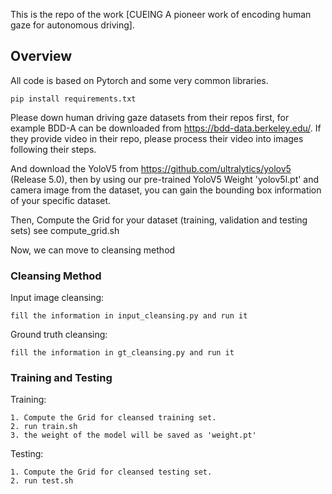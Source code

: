 This is the repo of the work [CUEING A pioneer work of encoding human gaze for autonomous driving].

## Overview
All code is based on Pytorch and some very common libraries.
    
    pip install requirements.txt

Please down human driving gaze datasets from their repos first, for example BDD-A can be downloaded from  https://bdd-data.berkeley.edu/. If they provide video in their repo, please process their video into images following their steps.


And download the YoloV5 from  https://github.com/ultralytics/yolov5 (Release 5.0), then by using our pre-trained YoloV5 Weight 'yolov5l.pt' and camera image from the dataset,  you can gain the bounding box information of your specific dataset.

Then, Compute the Grid for your dataset (training, validation and testing sets) see compute_grid.sh

Now, we can move to cleansing method
### Cleansing Method
Input image cleansing:

    fill the information in input_cleansing.py and run it

Ground truth cleansing:

    fill the information in gt_cleansing.py and run it


### Training and Testing
Training:
    
    1. Compute the Grid for cleansed training set.
    2. run train.sh
    3. the weight of the model will be saved as 'weight.pt'

Testing:
    
    1. Compute the Grid for cleansed testing set.
    2. run test.sh





